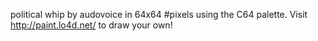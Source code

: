 political whip by audovoice in 64x64 #pixels using the C64 palette. Visit http://paint.lo4d.net/ to draw your own! 